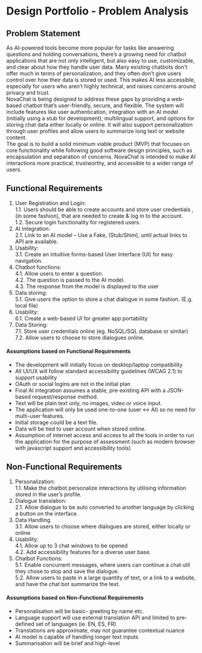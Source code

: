 # Design Portfolio - Problem Analysis

## Problem Statement
As AI-powered tools become more popular for tasks like answering questions and holding conversations, there’s a growing need for chatbot applications that are not only intelligent, but also easy to use, customizable, and clear about how they handle user data. Many existing chatbots don’t offer much in terms of personalization, and they often don’t give users control over how their data is stored or used. This makes AI less accessible, especially for users who aren’t highly technical, and raises concerns around privacy and trust.\
NovaChat is being designed to address these gaps by providing a web-based chatbot that’s user-friendly, secure, and flexible. The system will include features like user authentication, integration with an AI model (initially using a stub for development), multilingual support, and options for storing chat data either locally or online. It will also support personalization through user profiles and allow users to summarize long text or website content.\
The goal is to build a solid minimum viable product (MVP) that focuses on core functionality while following good software design principles, such as encapsulation and separation of concerns. NovaChat is intended to make AI interactions more practical, trustworthy, and accessible to a wider range of users.

## Functional Requirements
1.	User Registration and Login:\
1.1. Users should be able to create accounts and store user credentials , (in some
fashion), that are needed to create & log in to the account.\
1.2. Secure login functionality for registered users.
2.	AI Integration:\
2.1. Link to an AI model – Use a Fake, (Stub/Shim), until actual links to API are available.
3.	Usability:\
3.1. Create an intuitive forms-based User Interface (UI) for easy navigation.
4.	Chatbot functions:\
4.1. Allow users to enter a question.\
4.2. The question is passed to the AI model.\
4.3. The response from the model is displayed to the user
5.	Data storing:\
5.1. Give users the option to store a chat dialogue in some fashion. (E.g. local file)
6.  Usability:\
6.1. Create a web-based UI for greater app portability
7.  Data Storing:\
7.1. Store user credentials online (eg. NoSQL/SQL database or similar)\
7.2. Allow users to choose to store dialogues online.

#### Assumptions based on Functional Requirements
-	The development will initially focus on desktop/laptop compatibility
-	All UI/UX will follow standard accessibility guidelines (WCAG 2.1) to support usability
-	OAuth or social logins are not in the initial plan
-	Final AI integration assumes a stable, pre-existing API with a JSON-based request/response method.
-	Text will be plain text only, no images, video or voice input.
-	The application will only be used one-to-one (user <-> AI) so no need for multi-user features.
-	Initial storage could be a text file.
-	Data will be tied to user account when stored online.
-	Assumption of internet access and access to all the tools in order to run the application for the purpose of assessment (such as modern browser with javascript support and accessibility tools)


## Non-Functional Requirements
1.	Personalization:\
1.1. Make the chatbot personalize interactions by utilising information stored in the user’s profile.
2.	Dialogue translation:\
2.1. Allow dialogue to be auto converted to another language by clicking a button on the interface.
3.	Data Handling\
3.1. Allow users to choose where dialogues are stored, either locally or online
4.	Usability:\
4.1. Allow up to 3 chat windows to be opened\
4.2. Add accessibility features for a diverse user base.
5.	Chatbot Functions:\
5.1. Enable concurrent messages, where users can continue a chat util they chose to stop and save the dialogue.\
5.2. Allow users to paste in a large quantity of text, or a link to a website, and have the chat bot summarize the text.

#### Assumptions based on Non-Functional Requirements
-	Personalisation will be basic- greeting by name etc.
-	Language support will use external translation API and limited to pre-defined set of languages (ie. EN, ES, FR)
-	Translations are approximate, may not guarantee contextual nuance
-	AI model is capable of handling longer text inputs
-	Summarisation will be brief and high-level

